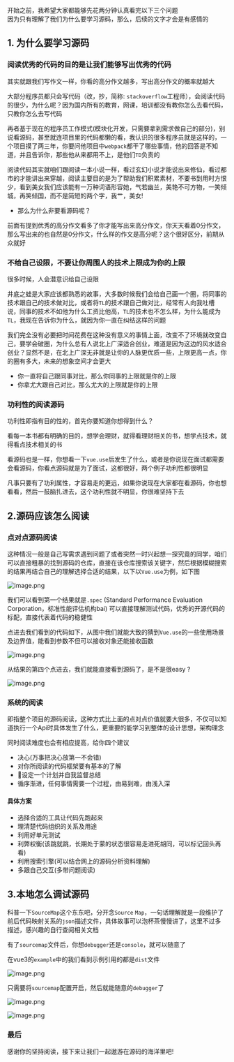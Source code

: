 开始之前，我希望大家都能够先花两分钟认真看完以下三个问题   
因为只有理解了我们为什么要学习源码，那么，后续的文字才会是有感情的

## 1. 为什么要学习源码

### 阅读优秀的代码的目的是让我们能够写出优秀的代码

其实就跟我们写作文一样，你看的高分作文越多，写出高分作文的概率就越大

大部分程序员都只会写代码（改，抄，简称: `stackoverflow`工程师），会阅读代码的很少，为什么呢？因为国内所有的教育，网课，培训都没有教你怎么去看代码，只教你怎么去写代码

再者基于现在的程序员工作模式(模块化开发，只需要拿到需求做自己的部分)，别说看源码，甚至就连项目里的代码都懒的看，我认识的很多程序员就是这样的，一个项目摸了两三年，你要问他项目中`webpack`都干了哪些事情，他的回答是不知道，并且告诉你，那些他从来都用不上，是他们`TD`负责的

阅读代码其实就咱们跟阅读一本小说一样，看过玄幻小说才能说出来修仙，看过都市的才能讲出来穿越，阅读主要目的是为了帮助我们积累素材，不要书到用时方恨少，看到美女我们应该能有一万种词语形容她，气若幽兰，美艳不可方物，一笑倾城，再笑倾国，而不是简短的两个字，我艹，美女!

- 那么为什么非要看源码呢？

前面有提到优秀的高分作文看多了你才能写出来高分作文，你天天看着0分作文，那么写出来的也自然是0分作文，什么样的作文是高分呢？这个很好区分，前期从众就好


### 不给自己设限，不要让你周围人的技术上限成为你的上限

很多时候，人会潜意识给自己设限  

井底之蛙是大家应该都熟悉的故事，大多数时候我们会给自己画一个圈，将同事的技术跟自己的技术做对比，或者将`TL`的技术跟自己做对比，经常有人向我吐槽说，同事的技术不如他为什么工资比他高，`TL`的技术也不怎么样，为什么能成为`TL`，我现在告诉你为什么，就因为你一直在纠结这样的问题

我们完全没有必要把时间花费在这种没有意义的事情上面，改变不了环境就改变自己，要学会破圈，为什么总有人说北上广深适合创业，难道是因为这边的风水适合创业？显然不是，在北上广深无非就是让你的人脉更优质一些，上限更高一点，你的圈有多大，未来的想象空间才会更大

- 你一直将自己跟同事对比，那么你同事的上限就是你的上限
- 你拿尤大跟自己对比，那么尤大的上限就是你的上限

### 功利性的阅读源码

功利性即指有目的性的，首先你要知道你想得到什么？

看每一本书都有明确的目的，想学会理财，就得看理财相关的书，想学点技术，就得看点技术相关的书  

看源码也是一样，你想看一下`vue.use`后发生了什么，或者是你说现在面试都需要会看源码，你看点源码就是为了面试，这都很好，两个例子功利性都很明显 

凡事只要有了功利属性，才容易走的更远，如果你说现在大家都在看源码，你也想看看，然后一鼓脑扎进去，这个功利性就不明显，你很难坚持下去


## 2.源码应该怎么阅读
### 点对点源码阅读
这种情况一般是自己写需求遇到问题了或者突然一时兴起想一探究竟的同学，咱们可以直接粗暴的找到源码的仓库，直接在该仓库搜索该关键字，然后根据模糊搜索的结果再结合自己的理解选择合适的结果，以下以`Vue.use`为例，如下图

 ![image.png](https://static.vue-js.com/359785b0-c4ec-11ea-ae44-f5d67be454e7.png)

我们可以看到第一个结果就是`.spec` (Standard Performance Evaluation Corporation，标准性能评估机构bai) 可以直接理解测试代码，优秀的开源代码的标配，直接代表着代码的稳健性

点进去我们看到的代码如下，从图中我们就能大致的猜到`Vue.use`的一些使用场景及边界值，能看到参数不但可以接收对象还能接收函数

 ![image.png](https://static.vue-js.com/18eb0490-c4ed-11ea-ae44-f5d67be454e7.png)

从结果的第四个点进去，我们就能直接看到源码了，是不是很easy ?

 ![image.png](https://static.vue-js.com/ef452200-c4ed-11ea-ae44-f5d67be454e7.png)


### 系统的阅读
即指整个项目的源码阅读，这种方式比上面的点对点价值就要大很多，不仅可以知道执行一个Api时具体发生了什么，更重要的能学习到整体的设计思想，架构理念

同时阅读难度也会有相应提高，给你四个建议

- 决心(万事把决心放第一不会错)
- 对你所阅读的代码框架要有基本的了解
- 设定一个计划并自我监督总结
- 循序渐进，任何事情需要一个过程，由易到难，由浅入深

#### 具体方案

- 选择合适的工具让代码先跑起来
- 理清楚代码组织的关系及用途
- 利用好单元测试
- 利弊权衡(该跳就跳，长期处于蒙的状态很容易走进死胡同，可以标记回头再看)
- 利用搜索引擎(可以结合网上的源码分析资料理解)
- 多跟自己交互(多带问题阅读)

## 3.本地怎么调试源码

科普一下`SourceMap`这个东东吧，分开念`Source` `Map`，一句话理解就是一段维护了前后代码映射关系的`json`描述文件，具体故事可以泡杯茶慢慢讲了，这里不过多描述，感兴趣的自行查阅相关文档

有了`sourcemap`文件后，你想`debugger`还是`console`，就可以随意了

在vue3的`example`中的我们看到示例引用的都是`dist`文件

 ![image.png](https://static.vue-js.com/309e3e10-c4f5-11ea-ae44-f5d67be454e7.png)

只需要将`sourcemap`配置开启，然后就能随意的`debugger`了

 ![image.png](https://static.vue-js.com/60ce35e0-c4f5-11ea-ae44-f5d67be454e7.png)

 ![image.png](https://static.vue-js.com/0fcea020-c4f6-11ea-ae44-f5d67be454e7.png)


### 最后
感谢你的坚持阅读，接下来让我们一起遨游在源码的海洋里吧!

